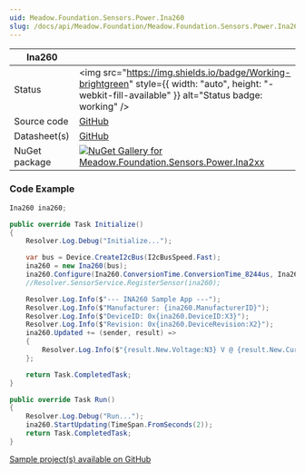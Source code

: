 ```yaml
---
uid: Meadow.Foundation.Sensors.Power.Ina260
slug: /docs/api/Meadow.Foundation/Meadow.Foundation.Sensors.Power.Ina260
---
```


| Ina260 | |
|--------|--------|
| Status | <img src="https://img.shields.io/badge/Working-brightgreen" style={{ width: "auto", height: "-webkit-fill-available" }} alt="Status badge: working" /> |
| Source code | [GitHub](https://github.com/WildernessLabs/Meadow.Foundation/tree/main/Source/Meadow.Foundation.Peripherals/Sensors.Power.Ina2xx) |
| Datasheet(s) | [GitHub](https://github.com/WildernessLabs/Meadow.Foundation/tree/main/Source/Meadow.Foundation.Peripherals/Sensors.Power.Ina2xx/Datasheet) |
| NuGet package | <a href="https://www.nuget.org/packages/Meadow.Foundation.Sensors.Power.Ina2xx/" target="_blank"><img src="https://img.shields.io/nuget/v/Meadow.Foundation.Sensors.Power.Ina2xx.svg?label=Meadow.Foundation.Sensors.Power.Ina2xx" alt="NuGet Gallery for Meadow.Foundation.Sensors.Power.Ina2xx" /></a> |

### Code Example

```csharp
Ina260 ina260;

public override Task Initialize()
{
    Resolver.Log.Debug("Initialize...");

    var bus = Device.CreateI2cBus(I2cBusSpeed.Fast);
    ina260 = new Ina260(bus);
    ina260.Configure(Ina260.ConversionTime.ConversionTime_8244us, Ina260.ConversionTime.ConversionTime_8244us, Ina260.Averaging.Average_4);
    //Resolver.SensorService.RegisterSensor(ina260);

    Resolver.Log.Info($"--- INA260 Sample App ---");
    Resolver.Log.Info($"Manufacturer: {ina260.ManufacturerID}");
    Resolver.Log.Info($"DeviceID: 0x{ina260.DeviceID:X3}");
    Resolver.Log.Info($"Revision: 0x{ina260.DeviceRevision:X2}");
    ina260.Updated += (sender, result) =>
    {
        Resolver.Log.Info($"{result.New.Voltage:N3} V @ {result.New.Current:N3} A");
    };

    return Task.CompletedTask;
}

public override Task Run()
{
    Resolver.Log.Debug("Run...");
    ina260.StartUpdating(TimeSpan.FromSeconds(2));
    return Task.CompletedTask;
}

```

[Sample project(s) available on GitHub](https://github.com/WildernessLabs/Meadow.Foundation/tree/main/Source/Meadow.Foundation.Peripherals/Sensors.Power.Ina2xx/Samples/Ina260_Sample)

